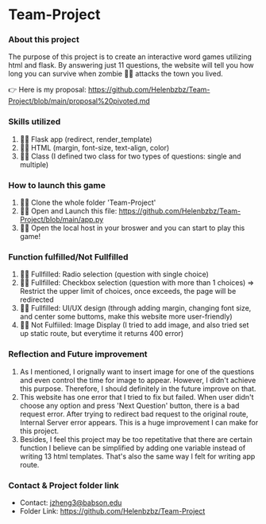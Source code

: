 # Team-Project

### About this project
The purpose of this project is to create an interactive word games utilizing html and flask. By answering just 11 questions, the website will tell you how long you can survive when zombie 🧟‍♂️ attacks the town you lived.

👉 Here is my proposal: https://github.com/Helenbzbz/Team-Project/blob/main/proposal%20pivoted.md

### Skills utilized
1. 🏃‍♀️ Flask app (redirect, render_template)
2. 🧍‍♀️ HTML (margin, font-size, text-align, color)
3. 🤸‍♀️ Class (I defined two class for two types of questions: single and multiple)

### How to launch this game
1. 🧜‍♀️ Clone the whole folder 'Team-Project'
2. 🧚‍♀️ Open and Launch this file: https://github.com/Helenbzbz/Team-Project/blob/main/app.py
3. 🙋‍♀️ Open the local host in your broswer and you can start to play this game!

### Function fulfilled/Not Fullfilled
1. 🙆‍♀️ Fullfilled: Radio selection (question with single choice)
2. 🙆‍♀️ Fullfilled: Checkbox selection (question with more than 1 choices) => Restrict the upper limit of choices, once exceeds, the page will be redirected
3. 🙆‍♀️ Fullfilled: UI/UX design (through adding margin, changing font size, and center some buttoms, make this website more user-friendly)
4. 🙅‍♀️ Not Fulfiiled: Image Display (I tried to add image, and also tried set up static route, but everytime it returns 400 error)

### Reflection and Future improvement
1. As I mentioned, I orignally want to insert image for one of the questions and even control the time for image to appear. However, I didn't achieve this purpose. Therefore, I should definitely in the future improve on that.
2. This website has one error that I tried to fix but failed. When user didn't choose any option and press 'Next Question' button, there is a bad request error. After trying to redirect bad request to the original route, Internal Server error appears. This is a huge improvement I can make for this project.
3. Besides, I feel this project may be too repetitative that there are certain function I believe can be simplified by adding one variable instead of writing 13 html templates. That's also the same way I felt for writing app route. 

### Contact & Project folder link
* Contact: jzheng3@babson.edu
* Folder Link: https://github.com/Helenbzbz/Team-Project
